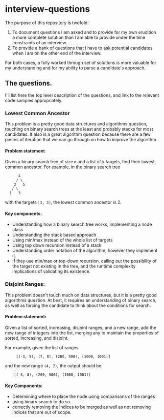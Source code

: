 # interview-questions

The purpose of this repository is twofold:

  1. To document questions I am asked and to provide for my own erudition a
      more complete solution than I am able to provide under the time constraints of
      an interview.
  2. To provide a bank of questions that I have to ask potential candidates when I
      am on the other end of the interview.

For both cases, a fully worked through set of solutions is more valuable for my
understanding and for my ability to parse a candidate's approach.

## The questions.

I'll list here the top level description of the questions, and link to the
relevant code samples appropriately.


### Lowest Common Ancestor

This problem is a pretty good data structures and algorithms question, touching
on binary search trees at the least and probably stacks for most candidates. It
also is a great algorithm question because there are a few pieces of iteration
that we can go through on how to improve the algorithm.

#### Problem statement

Given a binary search tree of size `n` and a list of `k` targets, find their
lowest common ancestor. For example, in the binary search tree

```
      4
     / \
    2   5
   / \
  1   3
```

with the targets `[1, 3]`, the lowest common ancestor is 2.

#### Key components:
- Understanding how a binary search tree works, implementing a node class
- Understanding the stack based approach
- Using min/max instead of the whole list of targets
- Using top down recursion instead of a stack
- Understanding order notation of the algorithm, however they implement it.
- If they use min/max or top-down recursion, calling out the possibility of the
  target not existing in the tree, and the runtime complexity implications of
  validating its existence.

### Disjoint Ranges:

This problem doesn't touch much on data structures, but it is a pretty good
algorithms question. At best, it requires an understanding of binary search, as
well as forcing the candidate to think about the conditions for search.

#### Problem statement:

Given a list of sorted, increasing, disjoint ranges, and a new range, add the new
range of integers into the list, merging any to maintain the properties of
sorted, increasing, and disjoint.

For example, given the list of ranges
```
     [(-3, 5), (7, 8), (200, 500), (1000, 1001)]
```

and the new range `(4, 7)`, the output should be
```
    [(-3, 8), (200, 500), (1000, 1001)]
```

#### Key Components:

- Determining where to place the node using comparisons of the ranges
- using binary search to do so.
- correctly removing the indices to be merged as well as not removing indices
  that are out of scope.
